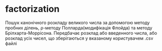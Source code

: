 # factorization
Пошук канонiчного розкладу великого числа за допомогою методу пробних ділень, ρ-методу Полларда(модифікація Флойда) та методу Брiлхарта-Моррiсона. Передбачає розклад або введенного числа, або розклад усіх чисел, що зберігаються у вказаному користувачем .csv файлі
